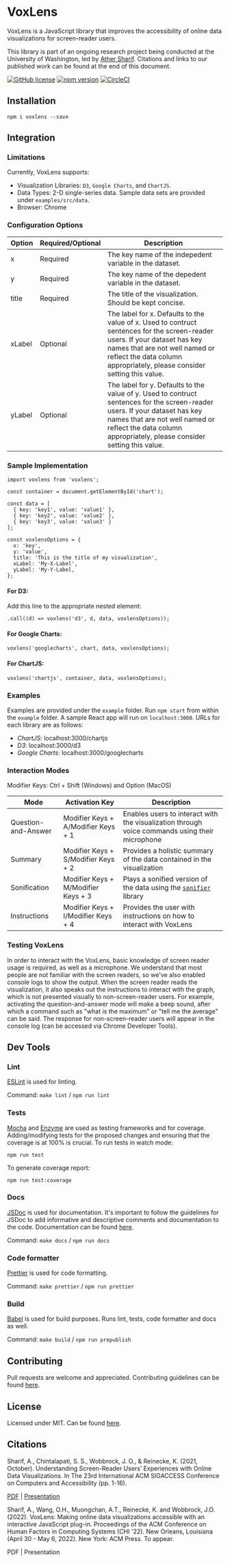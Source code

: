 # VoxLens

VoxLens is a JavaScript library that improves the accessibility of online data visualizations for screen-reader users. 

This library is part of an ongoing research project being conducted at the University of Washington, led by [Ather Sharif](https://athersharif.me). Citations and links to our published work can be found at the end of this document.

[![GitHub license](https://img.shields.io/badge/license-MIT-blue.svg)](https://github.com/athersharif/voxlens/blob/master/LICENSE) [![npm version](https://img.shields.io/npm/v/voxlens.svg?style=flat)](https://www.npmjs.com/package/voxlens) [![CircleCI](https://circleci.com/gh/athersharif/voxlens/tree/main.svg?style=svg)](https://circleci.com/gh/athersharif/voxlens/?branch=main)

## Installation

```npm i voxlens --save```

## Integration

### Limitations 

Currently, VoxLens supports:

- Visualization Libraries: `D3`, `Google Charts`, and `ChartJS`. 
- Data Types: 2-D single-series data. Sample data sets are provided under `examples/src/data`.
- Browser: Chrome

### Configuration Options

|Option|Required/Optional|Description|
|--- |--- |--- |
|x|Required|The key name of the indepedent variable in the dataset.|
|y|Required|The key name of the depedent variable in the dataset.|
|title|Required|The title of the visualization. Should be kept concise.|
|xLabel|Optional|The label for x. Defaults to the value of x. Used to contruct sentences for the screen-reader users. If your dataset has key names that are not well named or reflect the data column appropriately, please consider setting this value.|
|yLabel|Optional|The label for y. Defaults to the value of y. Used to contruct sentences for the screen-reader users. If your dataset has key names that are not well named or reflect the data column appropriately, please consider setting this value.|

### Sample Implementation

```
import voxlens from 'voxlens';

const container = document.getElementById('chart');

const data = [
  { key: 'key1', value: 'value1' },
  { key: 'key2', value: 'value2' },
  { key: 'key3', value: 'value3' }    
];

const voxlensOptions = {
  x: 'key',
  y: 'value',
  title: 'This is the title of my visualization',
  xLabel: 'My-X-Label',
  yLabel: 'My-Y-Label,
};
```

#### **For D3:** 

Add this line to the appropriate nested element:

```
.call((d) => voxlens('d3', d, data, voxlensOptions));
```

#### **For Google Charts:**

```
voxlens('googlecharts', chart, data, voxlensOptions);
```

#### **For ChartJS:**

```
voxlens('chartjs', container, data, voxlensOptions);
```

### Examples

Examples are provided under the `example` folder. Run `npm start` from within the `example` folder. A sample React app will run on `localhost:3000`. URLs for each library are as follows:

- *ChartJS*: localhost:3000/chartjs
- *D3*: localhost:3000/d3
- *Google Charts*: localhost:3000/googlecharts

### Interaction Modes

Modifier Keys: Ctrl + Shift (Windows) and Option (MacOS)

|Mode|Activation Key|Description|
|--- |--- |--- |
|Question-and-Answer|Modifier Keys + A/Modifier Keys + 1|Enables users to interact with the visualization through voice commands using their microphone|
|Summary|Modifier Keys + S/Modifier Keys + 2|Provides a holistic summary of the data contained in the visualization
|Sonification|Modifier Keys + M/Modifier Keys + 3|Plays a sonified version of the data using the [`sonifier`](https://www.npmjs.com/package/sonifier) library|
|Instructions|Modifier Keys + I/Modifier Keys + 4|Provides the user with instructions on how to interact with VoxLens|

### Testing VoxLens

In order to interact with the VoxLens, basic knowledge of screen reader usage is required, as well as a microphone. We understand that most people are not familiar with the screen readers, so we've also enabled console logs to show the output. When the screen reader reads the visualization, it also speaks out the instructions to interact with the graph, which is not presented visually to non-screen-reader users. For example, activating the question-and-answer mode will make a beep sound, after which a command such as "what is the maximum" or "tell me the average" can be said. The response for non-screen-reader users will appear in the console log (can be accessed via Chrome Developer Tools).

## Dev Tools

### Lint

[ESLint](https://github.com/eslint/eslint) is used for linting.

Command: `make lint` / `npm run lint`

### Tests

[Mocha](https://mochajs.org/) and [Enzyme](https://airbnb.io/enzyme/) are used as testing frameworks and for coverage. Adding/modifying tests for the proposed changes and ensuring that the coverage is at 100% is crucial. To run tests in watch mode:

`npm run test`

To generate coverage report:

`npm run test:coverage`

### Docs

[JSDoc](https://github.com/jsdoc/jsdoc) is used for documentation. It's important to follow the guidelines for JSDoc to add informative and descriptive comments and documentation to the code. Documentation can be found [here](https://athersharif.github.io/voxlens/).

Command: `make docs` / `npm run docs`

### Code formatter

[Prettier](https://github.com/prettier/prettier) is used for code formatting.

Command: `make prettier` / `npm run prettier`

### Build

[Babel](https://babeljs.io/) is used for build purposes. Runs lint, tests, code formatter and docs as well.

Command: `make build` / `npm run prepublish`

## Contributing

Pull requests are welcome and appreciated. Contributing guidelines can be found [here](https://github.com/athersharif/voxlens/blob/master/CONTRIBUTING.md).

## License

Licensed under MIT. Can be found [here](https://github.com/athersharif/voxlens/blob/master/LICENSE).

## Citations

Sharif, A., Chintalapati, S. S., Wobbrock, J. O., & Reinecke, K. (2021, October). Understanding Screen-Reader Users’ Experiences with Online Data Visualizations. In The 23rd International ACM SIGACCESS Conference on Computers and Accessibility (pp. 1-16).

[PDF](https://athersharif.me/documents/assets-2021-understanding-sru-experiences-online-data-viz.pdf) | [Presentation](https://www.youtube.com/watch?v=nOHcQYm9HKQ)

Sharif, A., Wang, O.H., Muongchan, A.T., Reinecke, K. and Wobbrock, J.O. (2022). VoxLens: Making online data visualizations accessible with an interactive JavaScript plug-in. Proceedings of the ACM Conference on Human Factors in Computing Systems (CHI '22). New Orleans, Louisiana (April 30 - May 6, 2022). New York: ACM Press. To appear.

PDF | Presentation
